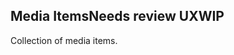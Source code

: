  <h2>Media Items<span class="status review">Needs review UX</span><span class="status in-progress">WIP</span></h2>

Collection of media items.